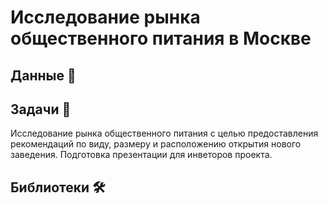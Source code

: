 # Исследование рынка общественного питания в Москве

## Данные 📁


## Задачи 📝

Исследование рынка общественного питания с целью предоставления рекомендаций по виду, размеру и расположению открытия нового заведения. Подготовка презентации для инветоров проекта.

## Библиотеки 🛠️



<br>
